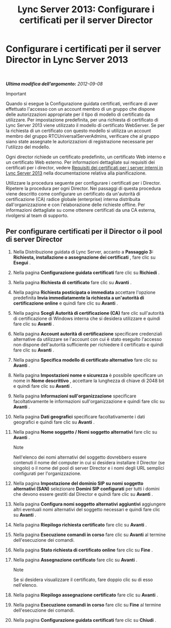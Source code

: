 ﻿---
title: 'Lync Server 2013: Configurare i certificati per il server Director'
TOCTitle: Configurare i certificati per il server Director
ms:assetid: 22988186-15ae-43b1-92f4-0adb3b75a7fd
ms:mtpsurl: https://technet.microsoft.com/it-it/library/Gg398296(v=OCS.15)
ms:contentKeyID: 49299926
ms.date: 08/24/2015
mtps_version: v=OCS.15
ms.translationtype: HT
---

# Configurare i certificati per il server Director in Lync Server 2013

 

_**Ultima modifica dell'argomento:** 2012-09-08_

> [!IMPORTANT]  
> Quando si esegue la Configurazione guidata certificati, verificare di aver effettuato l'accesso con un account membro di un gruppo che dispone delle autorizzazioni appropriate per il tipo di modello di certificato da utilizzare. Per impostazione predefinita, per una richiesta di certificato di Lync Server 2013 viene utilizzato il modello di certificato WebServer. Se per la richiesta di un certificato con questo modello si utilizza un account membro del gruppo RTCUniversalServerAdmins, verificare che al gruppo siano state assegnate le autorizzazioni di registrazione necessarie per l'utilizzo del modello.

Ogni director richiede un certificato predefinito, un certificato Web interno e un certificato Web esterno. Per informazioni dettagliate sui requisiti dei certificati per i director, vedere [Requisiti dei certificati per i server interni in Lync Server 2013](lync-server-2013-certificate-requirements-for-internal-servers.md) nella documentazione relativa alla pianificazione.

Utilizzare la procedura seguente per configurare i certificati per i Director. Ripetere la procedura per ogni Director. Nei passaggi di questa procedura viene descritto come configurare un certificato da un'autorità di certificazione (CA) radice globale (enterprise) interna distribuita dall'organizzazione e con l'elaborazione delle richieste offline. Per informazioni dettagliate su come ottenere certificati da una CA esterna, rivolgersi al team di supporto.

## Per configurare certificati per il Director o il pool di server Director

1.  Nella Distribuzione guidata di Lync Server, accanto a **Passaggio 3: Richiesta, installazione o assegnazione dei certificati** , fare clic su **Esegui** .

2.  Nella pagina **Configurazione guidata certificati** fare clic su **Richiedi** .

3.  Nella pagina **Richiesta di certificato** fare clic su **Avanti** .

4.  Nella pagina **Richiesta posticipata o immediata** accettare l'opzione predefinita **Invia immediatamente la richiesta a un'autorità di certificazione online** e quindi fare clic su **Avanti** .

5.  Nella pagina **Scegli Autorità di certificazione (CA)** fare clic sull'autorità di certificazione di Windows interna che si desidera utilizzare e quindi fare clic su **Avanti** .

6.  Nella pagina **Account autorità di certificazione** specificare credenziali alternative da utilizzare se l'account con cui è stato eseguito l'accesso non dispone dell'autorità sufficiente per richiedere il certificato e quindi fare clic su **Avanti** .

7.  Nella pagina **Specifica modello di certificato alternativo** fare clic su **Avanti** .

8.  Nella pagina **Impostazioni nome e sicurezza** è possibile specificare un nome in **Nome descrittivo** , accettare la lunghezza di chiave di 2048 bit e quindi fare clic su **Avanti** .

9.  Nella pagina **Informazioni sull'organizzazione** specificare facoltativamente le informazioni sull'organizzazione e quindi fare clic su **Avanti** .

10. Nella pagina **Dati geografici** specificare facoltativamente i dati geografici e quindi fare clic su **Avanti** .

11. Nella pagina **Nome soggetto / Nomi soggetto alternativi** fare clic su **Avanti** .
    

    > [!NOTE]
    > Nell'elenco dei nomi alternativi del soggetto dovrebbero essere contenuti il nome del computer in cui si desidera installare il Director (se singolo) o il nome del pool di server Director e i nomi degli URL semplici configurati per l'organizzazione.



12. Nella pagina **Impostazione del dominio SIP su nomi soggetto alternativi (SAN)** selezionare **Domini SIP configurati** per tutti i domini che devono essere gestiti dal Director e quindi fare clic su **Avanti** .

13. Nella pagina **Configura nomi soggetto alternativi aggiuntivi** aggiungere altri eventuali nomi alternativi del soggetto necessari e quindi fare clic su **Avanti** .

14. Nella pagina **Riepilogo richiesta certificato** fare clic su **Avanti** .

15. Nella pagina **Esecuzione comandi in corso** fare clic su **Avanti** al termine dell'esecuzione dei comandi.

16. Nella pagina **Stato richiesta di certificato online** fare clic su **Fine** .

17. Nella pagina **Assegnazione certificato** fare clic su **Avanti** .
    

    > [!NOTE]
    > Se si desidera visualizzare il certificato, fare doppio clic su di esso nell'elenco.



18. Nella pagina **Riepilogo assegnazione certificato** fare clic su **Avanti** .

19. Nella pagina **Esecuzione comandi in corso** fare clic su **Fine** al termine dell'esecuzione dei comandi.

20. Nella pagina **Configurazione guidata certificati** fare clic su **Chiudi** .

